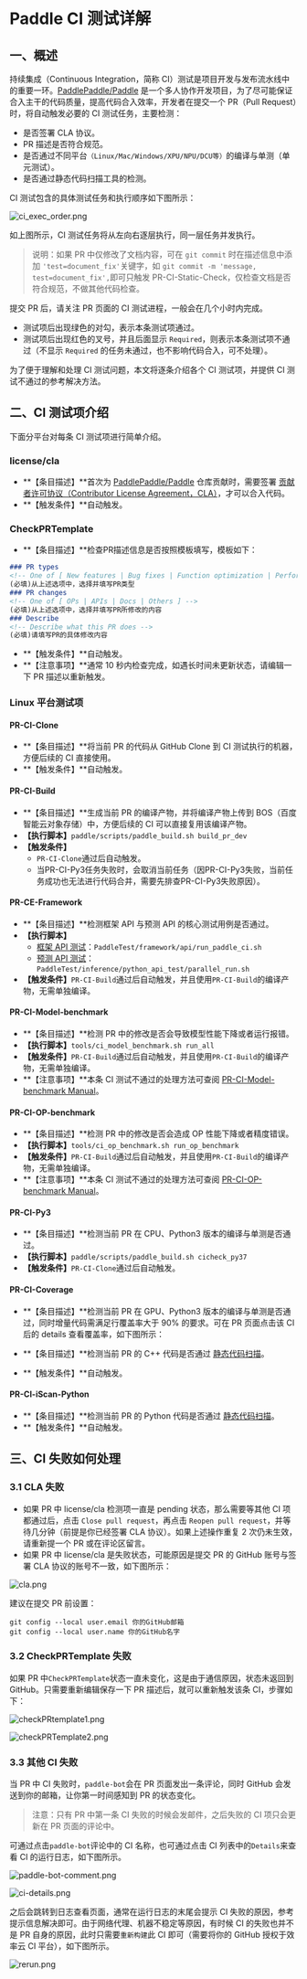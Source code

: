# Paddle CI 测试详解

## 一、概述

持续集成（Continuous Integration，简称 CI）测试是项目开发与发布流水线中的重要一环。[PaddlePaddle/Paddle](https://github.com/PaddlePaddle/Paddle) 是一个多人协作开发项目，为了尽可能保证合入主干的代码质量，提高代码合入效率，开发者在提交一个 PR（Pull Request）时，将自动触发必要的 CI 测试任务，主要检测：

- 是否签署 CLA 协议。
- PR 描述是否符合规范。
- 是否通过不同平台`（Linux/Mac/Windows/XPU/NPU/DCU等）`的编译与单测（单元测试）。
- 是否通过静态代码扫描工具的检测。

CI 测试包含的具体测试任务和执行顺序如下图所示：

![ci_exec_order.png](../images/ci_exec_order.png)

如上图所示，CI 测试任务将从左向右逐层执行，同一层任务并发执行。

> 说明：如果 PR 中仅修改了文档内容，可在 `git commit` 时在描述信息中添加 `'test=document_fix'`关键字，如 `git commit -m 'message, test=document_fix',`即可只触发 PR-CI-Static-Check，仅检查文档是否符合规范，不做其他代码检查。

提交 PR 后，请关注 PR 页面的 CI 测试进程，一般会在几个小时内完成。

- 测试项后出现绿色的对勾，表示本条测试项通过。
- 测试项后出现红色的叉号，并且后面显示 `Required`，则表示本条测试项不通过（不显示 `Required` 的任务未通过，也不影响代码合入，可不处理）。

为了便于理解和处理 CI 测试问题，本文将逐条介绍各个 CI 测试项，并提供 CI 测试不通过的参考解决方法。

## 二、CI 测试项介绍

下面分平台对每条 CI 测试项进行简单介绍。

### **license/cla**

- **【条目描述】**首次为 [PaddlePaddle/Paddle](https://github.com/PaddlePaddle/Paddle) 仓库贡献时，需要签署 [贡献者许可协议（Contributor License Agreement，CLA）](https://cla-assistant.io/PaddlePaddle/Paddle)，才可以合入代码。
- **【触发条件】**自动触发。

### CheckPRTemplate

- **【条目描述】**检查PR描述信息是否按照模板填写，模板如下：

```md
### PR types
<!-- One of [ New features | Bug fixes | Function optimization | Performance optimization | Breaking changes | Others ] -->
(必填)从上述选项中，选择并填写PR类型
### PR changes
<!-- One of [ OPs | APIs | Docs | Others ] -->
(必填)从上述选项中，选择并填写PR所修改的内容
### Describe
<!-- Describe what this PR does -->
(必填)请填写PR的具体修改内容
```

- **【触发条件】**自动触发。
- **【注意事项】**通常 10 秒内检查完成，如遇长时间未更新状态，请编辑一下 PR 描述以重新触发。

### Linux 平台测试项

#### PR-CI-Clone

- **【条目描述】**将当前 PR 的代码从 GitHub Clone 到 CI 测试执行的机器，方便后续的 CI 直接使用。
- **【触发条件】**自动触发。

#### PR-CI-Build

- **【条目描述】**生成当前 PR 的编译产物，并将编译产物上传到 BOS（百度智能云对象存储）中，方便后续的 CI 可以直接复用该编译产物。
- **【执行脚本】**`paddle/scripts/paddle_build.sh build_pr_dev`
- **【触发条件】**
  - `PR-CI-Clone`通过后自动触发。
  - 当PR-CI-Py3任务失败时，会取消当前任务（因PR-CI-Py3失败，当前任务成功也无法进行代码合并，需要先排查PR-CI-Py3失败原因）。

#### PR-CE-Framework

- **【条目描述】**检测框架 API 与预测 API 的核心测试用例是否通过。
- **【执行脚本】**
  - [框架 API 测试](https://github.com/PaddlePaddle/PaddleTest)：`PaddleTest/framework/api/run_paddle_ci.sh`
  - [预测 API 测试](https://github.com/PaddlePaddle/PaddleTest)：`PaddleTest/inference/python_api_test/parallel_run.sh `
- **【触发条件】**`PR-CI-Build`通过后自动触发，并且使用`PR-CI-Build`的编译产物，无需单独编译。

#### PR-CI-Model-benchmark

- **【条目描述】**检测 PR 中的修改是否会导致模型性能下降或者运行报错。
- **【执行脚本】**`tools/ci_model_benchmark.sh run_all`
- **【触发条件】**`PR-CI-Build`通过后自动触发，并且使用`PR-CI-Build`的编译产物，无需单独编译。
- **【注意事项】**本条 CI 测试不通过的处理方法可查阅 [PR-CI-Model-benchmark Manual](https://github.com/PaddlePaddle/Paddle/wiki/PR-CI-Model-benchmark-Manual)。

#### PR-CI-OP-benchmark

- **【条目描述】**检测 PR 中的修改是否会造成 OP 性能下降或者精度错误。
- **【执行脚本】**`tools/ci_op_benchmark.sh run_op_benchmark`
- **【触发条件】**`PR-CI-Build`通过后自动触发，并且使用`PR-CI-Build`的编译产物，无需单独编译。
- **【注意事项】**本条 CI 测试不通过的处理方法可查阅 [PR-CI-OP-benchmark Manual](https://github.com/PaddlePaddle/Paddle/wiki/PR-CI-OP-benchmark-Manual)。

#### PR-CI-Py3

- **【条目描述】**检测当前 PR 在 CPU、Python3 版本的编译与单测是否通过。
- **【执行脚本】**`paddle/scripts/paddle_build.sh cicheck_py37`
- **【触发条件】**`PR-CI-Clone`通过后自动触发。

#### PR-CI-Coverage

- **【条目描述】**检测当前 PR 在 GPU、Python3 版本的编译与单测是否通过，同时增量代码需满足行覆盖率大于 90% 的要求。可在 PR 页面点击该 CI 后的 details 查看覆盖率，如下图所示：


- **【条目描述】**检测当前 PR 的 C++ 代码是否通过 [静态代码扫描](https://clang-analyzer.llvm.org/)。
- **【触发条件】**自动触发。

#### PR-CI-iScan-Python

- **【条目描述】**检测当前 PR 的 Python 代码是否通过 [静态代码扫描](https://pylint.pycqa.org/)。
- **【触发条件】**自动触发。

## 三、CI 失败如何处理

### 3.1 CLA 失败

- 如果 PR 中 license/cla 检测项一直是 pending 状态，那么需要等其他 CI 项都通过后，点击 `Close pull request`，再点击 `Reopen pull request`，并等待几分钟（前提是你已经签署 CLA 协议）。如果上述操作重复 2 次仍未生效，请重新提一个 PR 或在评论区留言。
- 如果 PR 中 license/cla 是失败状态，可能原因是提交 PR 的 GitHub 账号与签署 CLA 协议的账号不一致，如下图所示：

![cla.png](../images/cla.png)

建议在提交 PR 前设置：

```plain
git config --local user.email 你的GitHub邮箱
git config --local user.name 你的GitHub名字
```

### 3.2 CheckPRTemplate 失败

如果 PR 中`CheckPRTemplate`状态一直未变化，这是由于通信原因，状态未返回到 GitHub。只需要重新编辑保存一下 PR 描述后，就可以重新触发该条 CI，步骤如下：

![checkPRtemplate1.png](../images/checkPRtemplate1.png)

![checkPRTemplate2.png](../images/checkPRTemplate2.png)

### 3.3 其他 CI 失败

当 PR 中 CI 失败时，`paddle-bot`会在 PR 页面发出一条评论，同时 GitHub 会发送到你的邮箱，让你第一时间感知到 PR 的状态变化。

> 注意：只有 PR 中第一条 CI 失败的时候会发邮件，之后失败的 CI 项只会更新在 PR 页面的评论中。

可通过点击`paddle-bot`评论中的 CI 名称，也可通过点击 CI 列表中的`Details`来查看 CI 的运行日志，如下图所示。

![paddle-bot-comment.png](../images/paddle-bot-comment.png)

![ci-details.png](../images/ci-details.png)

之后会跳转到日志查看页面，通常在运行日志的末尾会提示 CI 失败的原因，参考提示信息解决即可。由于网络代理、机器不稳定等原因，有时候 CI 的失败也并不是 PR 自身的原因，此时只需要`重新构建`此 CI 即可（需要将你的 GitHub 授权于效率云 CI 平台），如下图所示。

![rerun.png](../images/rerun.png)
